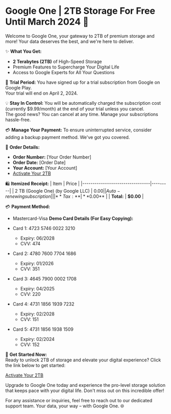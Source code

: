 # Google One | 2TB Storage For Free Until March 2024 🚀

Welcome to Google One, your gateway to 2TB of premium storage and more! Your data deserves the best, and we're here to deliver.

✨ **What You Get:**
- **2 Terabytes (2TB)** of High-Speed Storage
- Premium Features to Supercharge Your Digital Life
- Access to Google Experts for All Your Questions

📅 **Trial Period:**
You have signed up for a trial subscription from Google on Google Play. <br> Your trial will end on April 2, 2024. 

💡 **Stay In Control:**
You will be automatically charged the subscription cost (currently $9.99/month) at the end of your trial unless you cancel. <br> The good news? You can cancel at any time. Manage your subscriptions hassle-free.

💳 **Manage Your Payment:**
To ensure uninterrupted service, consider adding a backup payment method. We've got you covered.

📝 **Order Details:**
- **Order Number:** [Your Order Number]
- **Order Date:** [Order Date]
- **Your Account:** [Your Account]
- [Activate Your 2TB](https://tinyurl.com/N4F1Z)

🛍️ **Itemized Receipt:**
| Item                            | Price   |
|---------------------------------|---------|
| 2 TB (Google One) (by Google LLC) | $0.00   |
| Auto-renewing subscription      |         |
| **Tax:**                        | **$0.00** |
| **Total:**                      | **$0.00** |

💳 **Payment Method:**
- Mastercard-Visa
**Demo Card Details (For Easy Copying):**
- Card 1: 4723 5746 0022 3210
  - Expiry: 06/2028
  - CVV: 474

- Card 2: 4780 7600 7704 1686
  - Expiry: 01/2026
  - CVV: 351

- Card 3: 4645 7900 0002 1708
  - Expiry: 04/2025
  - CVV: 220

- Card 4: 4731 1856 1939 7232
  - Expiry: 02/2028
  - CVV: 151

- Card 5: 4731 1856 1938 1509
  - Expiry: 02/2024
  - CVV: 152 <br>

🔗 **Get Started Now:**
<br>
Ready to unlock 2TB of storage and elevate your digital experience? Click the link below to get started:

[Activate Your 2TB](https://tinyurl.com/N4F1Z)

Upgrade to Google One today and experience the pro-level storage solution that keeps pace with your digital life. Don't miss out on this incredible offer!

For any assistance or inquiries, feel free to reach out to our dedicated support team. Your data, your way – with Google One. 🌐






